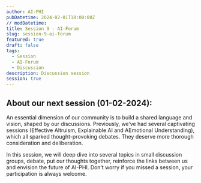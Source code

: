 ```yaml
---
author: AI-PHI
pubDatetime: 2024-02-01T18:00:00Z
// modDatetime:
title: Session 9 - AI-Forum
slug: session-9-ai-forum
featured: true
draft: false
tags:
  - Session
  - AI-Forum
  - Discussion
description: Discussion session
session: true
---
```


## About our next session (01-02-2024):

An essential dimension of our community is to build a shared language and vision, shaped by our discussions. Previously, we’ve had several captivating sessions (Effective Altruism, Explainable AI and AEmotional Understanding), which all sparked thought-provoking debates. They deserve more thorough consideration and deliberation.

In this session, we will deep dive into several topics in small discussion groups, debate, put our thoughts together, reinforce the links between us and envision the future of AI-PHI. Don’t worry if you missed a session, your participation is always welcome.
